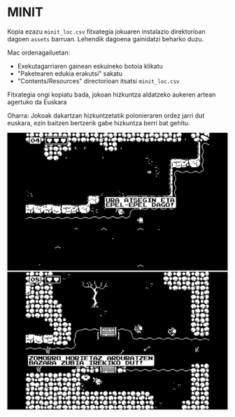 # MINIT

Kopia ezazu `minit_loc.csv` fitxategia jokuaren instalazio direktorioan dagoen `assets` barruan. Lehendik dagoena gainidatzi beharko duzu.

Mac ordenagailuetan:
* Exekutagarriaren gainean eskuineko botoia klikatu
* "Paketearen edukia erakutsi" sakatu
* "Contents/Resources" directorioan itsatsi `minit_loc.csv`

Fitxategia ongi kopiatu bada, jokoan hizkuntza aldatzeko aukeren artean agertuko da Euskara

Oharra: Jokoak dakartzan hizkuntzetatik polonieraren ordez jarri dut euskara, ezin baitzen bertzerik gabe hizkuntza berri bat gehitu.

![](ura_epel.png)
![](zomorro_zubiak.png)